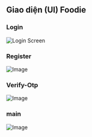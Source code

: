## Giao diện (UI) Foodie 

### Login
![Login Screen](https://github.com/user-attachments/assets/3b64f9fc-3f6a-4c44-ae2b-c2d4b67c08af)
### Register

![Image](https://github.com/user-attachments/assets/bd5d0e1a-fdbb-4866-bec8-f0abd3c1cb00)

### Verify-Otp

![Image](https://github.com/user-attachments/assets/fe3b1727-59a1-4c4d-a3d1-d7a856ecf268)
### main
![Image](https://github.com/user-attachments/assets/49bd9f16-3fe7-4b13-8d0c-fdd4e53849c9)
